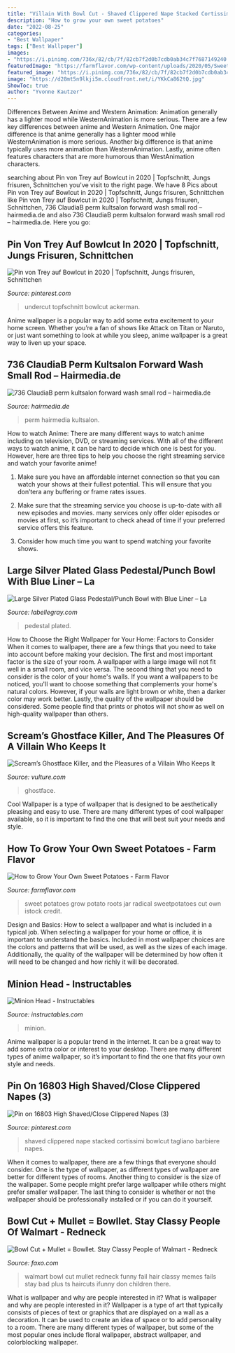 ```yaml
---
title: "Villain With Bowl Cut - Shaved Clippered Nape Stacked Cortissimi Bowlcut Tagliano Barbiere Napes"
description: "How to grow your own sweet potatoes"
date: "2022-08-25"
categories:
- "Best Wallpaper"
tags: ["Best Wallpaper"]
images:
- "https://i.pinimg.com/736x/82/cb/7f/82cb7f2d0b7cdb0ab34c7f7687149240.jpg"
featuredImage: "https://farmflavor.com/wp-content/uploads/2020/05/Sweet-Potato-in-a-Jar.jpg"
featured_image: "https://i.pinimg.com/736x/82/cb/7f/82cb7f2d0b7cdb0ab34c7f7687149240.jpg"
image: "https://d28mt5n9lkji5m.cloudfront.net/i/YKkCa862tQ.jpg"
ShowToc: true
author: "Yvonne Kautzer"
---
```



Differences Between Anime and Western Animation: Animation generally has a lighter mood while WesternAnimation is more serious.
There are a few key differences between anime and Western Animation. One major difference is that anime generally has a lighter mood while WesternAnimation is more serious. Another big difference is that anime typically uses more animation than WesternAnimation. Lastly, anime often features characters that are more humorous than WestAnimation characters.

	

		
searching about Pin von Trey auf Bowlcut in 2020 | Topfschnitt, Jungs frisuren, Schnittchen you've visit to the right page. We have 8 Pics about Pin von Trey auf Bowlcut in 2020 | Topfschnitt, Jungs frisuren, Schnittchen like Pin von Trey auf Bowlcut in 2020 | Topfschnitt, Jungs frisuren, Schnittchen, 736 ClaudiaB perm kultsalon forward wash small rod – hairmedia.de and also 736 ClaudiaB perm kultsalon forward wash small rod – hairmedia.de. Here you go:
		
    
## Pin Von Trey Auf Bowlcut In 2020 | Topfschnitt, Jungs Frisuren, Schnittchen

<img loading=lazy src="https://i.pinimg.com/736x/82/cb/7f/82cb7f2d0b7cdb0ab34c7f7687149240.jpg" onerror="this.onerror=null;this.src='https://tse1.mm.bing.net/th?id=OIP.Vz0Xf-NyLRVw7tGa14NNcAHaJ4&amp;pid=15.1';" alt="Pin von Trey auf Bowlcut in 2020 | Topfschnitt, Jungs frisuren, Schnittchen">

_Source: pinterest.com_

>undercut topfschnitt bowlcut ackerman. 

	

Anime wallpaper is a popular way to add some extra excitement to your home screen. Whether you’re a fan of shows like Attack on Titan or Naruto, or just want something to look at while you sleep, anime wallpaper is a great way to liven up your space.

    
## 736 ClaudiaB Perm Kultsalon Forward Wash Small Rod – Hairmedia.de

<img loading=lazy src="https://cdn.shopify.com/s/files/1/0117/6253/2414/collections/wue_claudiab_perm0183_1200x1200.jpg?v=1569234211" onerror="this.onerror=null;this.src='https://tse1.mm.bing.net/th?id=OIP.Ut_mZe38F_Q7_M2dWHdSNwHaLE&amp;pid=15.1';" alt="736 ClaudiaB perm kultsalon forward wash small rod – hairmedia.de">

_Source: hairmedia.de_

>perm hairmedia kultsalon. 

	

How to watch Anime: There are many different ways to watch anime including on television, DVD, or streaming services.
With all of the different ways to watch anime, it can be hard to decide which one is best for you. However, here are three tips to help you choose the right streaming service and watch your favorite anime!
1. Make sure you have an affordable internet connection so that you can watch your shows at their fullest potential. This will ensure that you don’tera any buffering or frame rates issues.

2. Make sure that the streaming service you choose is up-to-date with all new episodes and movies. many services only offer older episodes or movies at first, so it’s important to check ahead of time if your preferred service offers this feature.

3. Consider how much time you want to spend watching your favorite shows.

    
## Large Silver Plated Glass Pedestal/Punch Bowl With Blue Liner – La

<img loading=lazy src="https://www.labellegray.com/wp-content/uploads/2020/05/IMG_1261-Copy-1152x1536.jpeg" onerror="this.onerror=null;this.src='https://tse1.mm.bing.net/th?id=OIP.zF6Aojhd8bFWLXb0R2A2_QHaJ4&amp;pid=15.1';" alt="Large Silver Plated Glass Pedestal/Punch Bowl with Blue Liner – La">

_Source: labellegray.com_

>pedestal plated. 

	

How to Choose the Right Wallpaper for Your Home: Factors to Consider
When it comes to wallpaper, there are a few things that you need to take into account before making your decision. The first and most important factor is the size of your room. A wallpaper with a large image will not fit well in a small room, and vice versa. 
The second thing that you need to consider is the color of your home's walls. If you want a wallpapers to be noticed, you'll want to choose something that complements your home's natural colors. However, if your walls are light brown or white, then a darker color may work better. 
Lastly, the quality of the wallpaper should be considered. Some people find that prints or photos will not show as well on high-quality wallpaper than others.

    
## Scream’s Ghostface Killer, And The Pleasures Of A Villain Who Keeps It

<img loading=lazy src="https://pyxis.nymag.com/v1/imgs/18c/e4f/7fb7aba8e6c6514d0698cce87881ee7660-13-scream4.1x.rsocial.w1200.jpg" onerror="this.onerror=null;this.src='https://tse3.mm.bing.net/th?id=OIP.0Ct9U-3ZNxAcAjKrZ34eagHaD4&amp;pid=15.1';" alt="Scream’s Ghostface Killer, and the Pleasures of a Villain Who Keeps It">

_Source: vulture.com_

>ghostface. 

	

Cool Wallpaper is a type of wallpaper that is designed to be aesthetically pleasing and easy to use. There are many different types of cool wallpaper available, so it is important to find the one that will best suit your needs and style.

    
## How To Grow Your Own Sweet Potatoes - Farm Flavor

<img loading=lazy src="https://farmflavor.com/wp-content/uploads/2020/05/Sweet-Potato-in-a-Jar.jpg" onerror="this.onerror=null;this.src='https://tse2.mm.bing.net/th?id=OIP.MJF5OaJ6qSJFiecDEnXxkwHaLH&amp;pid=15.1';" alt="How to Grow Your Own Sweet Potatoes - Farm Flavor">

_Source: farmflavor.com_

>sweet potatoes grow potato roots jar radical sweetpotatoes cut own istock credit. 

	

Design and Basics: How to select a wallpaper and what is included in a typical job.
When selecting a wallpaper for your home or office, it is important to understand the basics. Included in most wallpaper choices are the colors and patterns that will be used, as well as the sizes of each image. Additionally, the quality of the wallpaper will be determined by how often it will need to be changed and how richly it will be decorated.

    
## Minion Head - Instructables

<img loading=lazy src="https://content.instructables.com/ORIG/F3H/K8LB/HLOBLBD7/F3HK8LBHLOBLBD7.jpg?frame=1" onerror="this.onerror=null;this.src='https://tse2.mm.bing.net/th?id=OIP.0titHT3_Bx-xNzKaI81KfwAAAA&amp;pid=15.1';" alt="Minion Head - Instructables">

_Source: instructables.com_

>minion. 

	

Anime wallpaper is a popular trend in the internet. It can be a great way to add some extra color or interest to your desktop. There are many different types of anime wallpaper, so it’s important to find the one that fits your own style and needs.

    
## Pin On 16803 High Shaved/Close Clippered Napes (3)

<img loading=lazy src="https://i.pinimg.com/736x/90/92/ca/9092cad8f72f09bc7a6e4ab16587a4c7.jpg" onerror="this.onerror=null;this.src='https://tse2.mm.bing.net/th?id=OIP.qOYBb5BAL4vh9zIMQc-toAHaJ3&amp;pid=15.1';" alt="Pin on 16803 High Shaved/Close Clippered Napes (3)">

_Source: pinterest.com_

>shaved clippered nape stacked cortissimi bowlcut tagliano barbiere napes. 

	

When it comes to wallpaper, there are a few things that everyone should consider. One is the type of wallpaper, as different types of wallpaper are better for different types of rooms. Another thing to consider is the size of the wallpaper. Some people might prefer large wallpaper while others might prefer smaller wallpaper. The last thing to consider is whether or not the wallpaper should be professionally installed or if you can do it yourself.

    
## Bowl Cut + Mullet = Bowllet. Stay Classy People Of Walmart - Redneck

<img loading=lazy src="https://d28mt5n9lkji5m.cloudfront.net/i/YKkCa862tQ.jpg" onerror="this.onerror=null;this.src='https://tse1.mm.bing.net/th?id=OIP.BKv5zfnqV4Qs2bB_iAfeBwHaK2&amp;pid=15.1';" alt="Bowl Cut + Mullet = Bowllet. Stay Classy People of Walmart - Redneck">

_Source: faxo.com_

>walmart bowl cut mullet redneck funny fail hair classy memes fails stay bad plus ts haircuts ifunny don children there. 

	

What is wallpaper and why are people interested in it?
What is wallpaper and why are people interested in it?
Wallpaper is a type of art that typically consists of pieces of text or graphics that are displayed on a wall as a decoration. It can be used to create an idea of space or to add personality to a room. There are many different types of wallpaper, but some of the most popular ones include floral wallpaper, abstract wallpaper, and colorblocking wallpaper.

